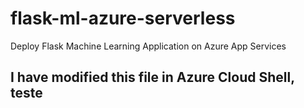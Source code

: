 # flask-ml-azure-serverless
Deploy Flask Machine Learning Application on Azure App Services

## I have modified this file in Azure Cloud Shell, teste

